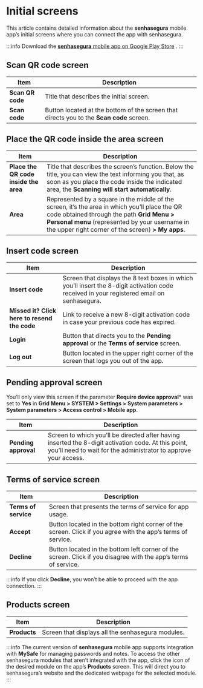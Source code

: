 # Initial screens

This article contains detailed information about the **senhasegura** mobile app’s initial screens where you can connect the app with senhasegura.

:::info
Download the [**senhasegura** mobile app on Google Play Store](https://play.google.com/store/apps/details?id=com.senhasegura&pli=1)   .
:::

## Scan QR code screen


| Item | Description |
| --- | --- |
| **Scan QR code** | Title that describes the initial screen. |
| **Scan code** | Button located at the bottom of the screen that directs you to the **Scan code** screen. |

## Place the QR code inside the area screen
| Item | Description |
| --- | --- |
| **Place the QR code inside the area** | Title that describes the screen’s function. Below the title, you can view the text informing you that, as soon as you place the code inside the indicated area, the **Scanning will start automatically**. |
| **Area** | Represented by a square in the middle of the screen, it’s the area in which you’ll place the QR code obtained through the path **Grid Menu > Personal menu** (represented by your username in the upper right corner of the screen) **> My apps**.|

## Insert code screen


| Item | Description |
| --- | --- |
| **Insert code** | Screen that displays the 8 text boxes in which you’ll insert the 8-digit activation code received in your registered email on senhasegura. |
| **Missed it? Click here to resend the code** | Link to receive a new 8-digit activation code in case your previous code has expired.  |
| **Login** | Button that directs you to the **Pending approval** or the **Terms of service** screen. |
| **Log out** | Button located in the upper right corner of the screen that logs you out of the app. |

## Pending approval screen
You’ll only view this screen if the parameter **Require device approval*** was set to **Yes** in **Grid Menu > SYSTEM > Settings > System parameters > System parameters > Access control > Mobile app**.


| Item | Description |
| --- | --- |
| **Pending approval** | Screen to which you’ll be directed after having inserted the 8-digit activation code. At this point, you’ll need to wait for the administrator to approve your access. |

## Terms of service screen


| Item | Description |
| --- | --- |
| **Terms of service** | Screen that presents the terms of service for app usage. |
| **Accept** | Button located in the bottom right corner of the screen. Click if you agree with the app’s terms of service. |
| **Decline** | Button located in the bottom left corner of the screen. Click if you disagree with the app’s terms of service. |

:::info
If you click **Decline**, you won’t be able to proceed with the app connection.
:::

## Products screen


| Item | Description |
| --- | --- |
| **Products** | Screen that displays all the senhasegura modules.  |

:::info
The current version of **senhasegura** mobile app supports integration with **MySafe** for managing passwords and notes. To access the other senhasegura modules that aren’t integrated with the app, click the icon of the desired module on the app’s **Products** screen. This will direct you to senhasegura’s website and the dedicated webpage for the selected module.
:::